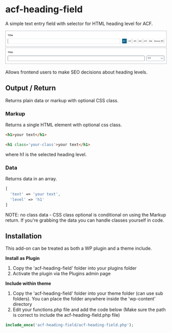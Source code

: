 # acf-heading-field

A simple text entry field with selector for HTML heading level for ACF.

![ScreenShot](screenshots/acf-heading-field-buttons.png)
![ScreenShot](screenshots/acf-heading-field-dropdown.png)

Allows frontend users to make SEO decisions about heading levels.

## Output / Return

Returns plain data or markup with optional CSS class.

### Markup

Returns a single HTML element with optional css class. 
```html
<h1>your text</h1>
```
```html
<h1 class='your-class'>your text</h1>
```
where h1 is the selected heading level.

### Data
Returns data in an array.
```php
[ 
  'text' => 'your text',
  'level' => 'h1'
]
```

NOTE: no class data - CSS class optional is conditional on using the Markup return.
If you're grabbing the data you can handle classes yourself in code.

## Installation

This add-on can be treated as both a WP plugin and a theme include.

**Install as Plugin**

1. Copy the 'acf-heading-field' folder into your plugins folder
2. Activate the plugin via the Plugins admin page

**Include within theme**

1.  Copy the 'acf-heading-field' folder into your theme folder (can use sub folders). You can place the folder anywhere inside the 'wp-content' directory
2.  Edit your functions.php file and add the code below (Make sure the path is correct to include the acf-heading-field.php file)

```php
include_once('acf-heading-field/acf-heading-field.php');
```

